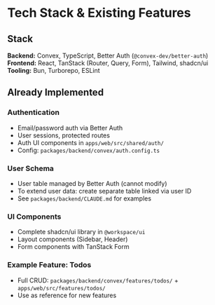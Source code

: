 # Tech Stack & Existing Features

## Stack

**Backend:** Convex, TypeScript, Better Auth (`@convex-dev/better-auth`)
**Frontend:** React, TanStack (Router, Query, Form), Tailwind, shadcn/ui
**Tooling:** Bun, Turborepo, ESLint

## Already Implemented

### Authentication
- Email/password auth via Better Auth
- User sessions, protected routes
- Auth UI components in `apps/web/src/shared/auth/`
- Config: `packages/backend/convex/auth.config.ts`

### User Schema
- User table managed by Better Auth (cannot modify)
- To extend user data: create separate table linked via user ID
- See `packages/backend/CLAUDE.md` for examples

### UI Components
- Complete shadcn/ui library in `@workspace/ui`
- Layout components (Sidebar, Header)
- Form components with TanStack Form

### Example Feature: Todos
- Full CRUD: `packages/backend/convex/features/todos/` + `apps/web/src/features/todos/`
- Use as reference for new features
